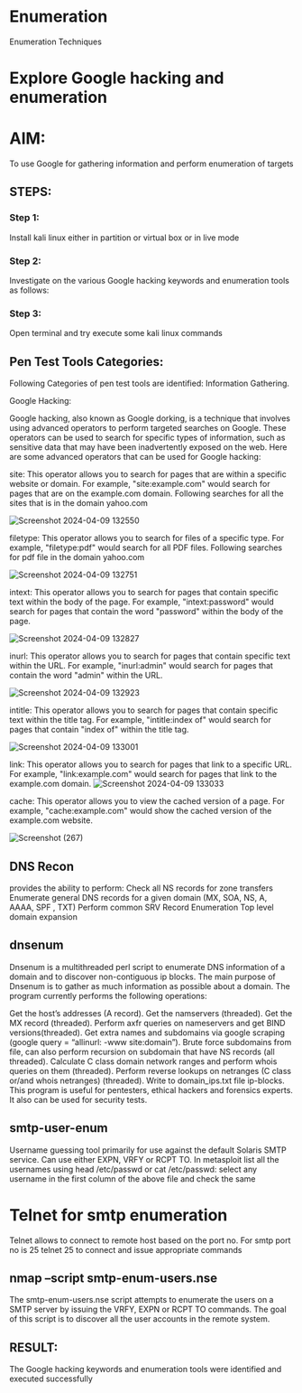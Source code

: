# Enumeration
Enumeration Techniques

# Explore Google hacking and enumeration 

# AIM:

To use Google for gathering information and perform enumeration of targets

## STEPS:

### Step 1:

Install kali linux either in partition or virtual box or in live mode

### Step 2:

Investigate on the various Google hacking keywords and enumeration tools as follows:


### Step 3:
Open terminal and try execute some kali linux commands

## Pen Test Tools Categories:  

Following Categories of pen test tools are identified:
Information Gathering.

Google Hacking:

Google hacking, also known as Google dorking, is a technique that involves using advanced operators to perform targeted searches on Google. These operators can be used to search for specific types of information, such as sensitive data that may have been inadvertently exposed on the web. Here are some advanced operators that can be used for Google hacking:

site: This operator allows you to search for pages that are within a specific website or domain. For example, "site:example.com" would search for pages that are on the example.com domain.
Following searches for all the sites that is in the domain yahoo.com

![Screenshot 2024-04-09 132550](https://github.com/abinayasangeetha/Enumeration/assets/119393675/d9c8fa95-553d-41ba-9e83-74d68ceb1d30)




filetype: This operator allows you to search for files of a specific type. For example, "filetype:pdf" would search for all PDF files.
Following searches for pdf file in the domain yahoo.com

![Screenshot 2024-04-09 132751](https://github.com/abinayasangeetha/Enumeration/assets/119393675/e7192550-22e9-47c3-8f65-99cad8523864)



intext: This operator allows you to search for pages that contain specific text within the body of the page. For example, "intext:password" would search for pages that contain the word "password" within the body of the page.

![Screenshot 2024-04-09 132827](https://github.com/abinayasangeetha/Enumeration/assets/119393675/539574e9-72af-4aeb-9f5b-a17803f04d47)


inurl: This operator allows you to search for pages that contain specific text within the URL. For example, "inurl:admin" would search for pages that contain the word "admin" within the URL.

![Screenshot 2024-04-09 132923](https://github.com/abinayasangeetha/Enumeration/assets/119393675/bd3083ae-5c92-4a50-885a-531b0d24ea70)



intitle: This operator allows you to search for pages that contain specific text within the title tag. For example, "intitle:index of" would search for pages that contain "index of" within the title tag.

![Screenshot 2024-04-09 133001](https://github.com/abinayasangeetha/Enumeration/assets/119393675/624369bc-1f95-44a2-aa59-499b78e7d78d)



link: This operator allows you to search for pages that link to a specific URL. For example, "link:example.com" would search for pages that link to the example.com domain.
![Screenshot 2024-04-09 133033](https://github.com/abinayasangeetha/Enumeration/assets/119393675/20e2be24-261d-4678-885f-35baabf4c009)


cache: This operator allows you to view the cached version of a page. For example, "cache:example.com" would show the cached version of the example.com website.

![Screenshot (267)](https://github.com/abinayasangeetha/Enumeration/assets/119393675/bd0bbab0-98c7-467c-8fa6-3aa237c734c7)

## DNS Recon
provides the ability to perform:
Check all NS records for zone transfers
Enumerate general DNS records for a given domain (MX, SOA, NS, A, AAAA, SPF , TXT)
Perform common SRV Record Enumeration
Top level domain expansion

## dnsenum
Dnsenum is a multithreaded perl script to enumerate DNS information of a domain and to discover non-contiguous ip blocks. The main purpose of Dnsenum is to gather as much information as possible about a domain. The program currently performs the following operations:

Get the host’s addresses (A record).
Get the namservers (threaded).
Get the MX record (threaded).
Perform axfr queries on nameservers and get BIND versions(threaded).
Get extra names and subdomains via google scraping (google query = “allinurl: -www site:domain”).
Brute force subdomains from file, can also perform recursion on subdomain that have NS records (all threaded).
Calculate C class domain network ranges and perform whois queries on them (threaded).
Perform reverse lookups on netranges (C class or/and whois netranges) (threaded).
Write to domain_ips.txt file ip-blocks.
This program is useful for pentesters, ethical hackers and forensics experts. It also can be used for security tests.

## smtp-user-enum
Username guessing tool primarily for use against the default Solaris SMTP service. Can use either EXPN, VRFY or RCPT TO.
In metasploit list all the usernames using head /etc/passwd or cat /etc/passwd:
select any username in the first column of the above file and check the same
# Telnet for smtp enumeration
Telnet allows to connect to remote host based on the port no. For smtp port no is 25
telnet <host address> 25 to connect
and issue appropriate commands

## nmap –script smtp-enum-users.nse <hostname>

The smtp-enum-users.nse script attempts to enumerate the users on a SMTP server by issuing the VRFY, EXPN or RCPT TO commands. The goal of this script is to discover all the user accounts in the remote system.

## RESULT:
The Google hacking keywords and enumeration tools were identified and executed successfully

